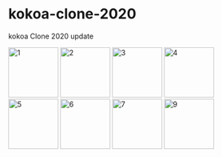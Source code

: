 # kokoa-clone-2020

kokoa Clone 2020 update


<img width="100" alt="1" src="https://user-images.githubusercontent.com/62577565/182755067-38c9e4fc-0469-4a76-8f70-f4e1e94b3ecc.png">
<img width="100" alt="2" src="https://user-images.githubusercontent.com/62577565/182755066-ff502ea2-e883-4467-991b-c9525eb25be0.png">
<img width="100" alt="3" src="https://user-images.githubusercontent.com/62577565/182755064-8f9e42d6-26b6-41f6-8689-7f697734a034.png">
<img width="100" alt="4" src="https://user-images.githubusercontent.com/62577565/182755063-6d25fe45-52de-47ef-ac48-83eb4fcdc11e.png">

<img width="100" alt="5" src="https://user-images.githubusercontent.com/62577565/182755060-faa24443-03af-45d0-ba23-88af9bfd3126.png">
<img width="100" alt="6" src="https://user-images.githubusercontent.com/62577565/182755056-f146b159-bb1f-4fe8-96af-d5943bd25ee3.png">

<img width="100" alt="7" src="https://user-images.githubusercontent.com/62577565/182755048-1ebf4819-68a9-4b49-9360-8426497887b4.png">
<img width="100" alt="9" src="https://user-images.githubusercontent.com/62577565/182755048-1ebf4819-68a9-4b49-9360-8426497887b4.png">




